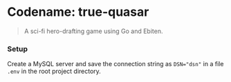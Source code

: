 # Codename: true-quasar
> A sci-fi hero-drafting game using Go and Ebiten.

### Setup
Create a MySQL server and save the connection string as `DSN="dsn"` in a file `.env` in the root project directory.
